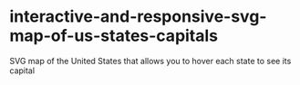 # interactive-and-responsive-svg-map-of-us-states-capitals
SVG map of the United States that allows you to hover each state to see its capital
